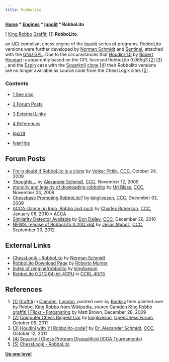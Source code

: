 ```yaml
---
title: RobboLito
---
```

**[Home](Home "Home") \* [Engines](Engines "Engines") \* [Ippolit](Ippolit "Ippolit") \* RobboLito**



[ [King Robbo](https://en.wikipedia.org/wiki/King_Robbo) [Graffiti](Category:Graffiti "Category:Graffiti") <a id="cite-note-1" href="#cite-ref-1">[1]</a>
**RobboLito**,  

an [UCI](UCI "UCI") compliant chess engine of the [Ippolit](Ippolit "Ippolit") series of programs. RobboLito versions were further developed by [Norman Schmidt](Norman_Schmidt "Norman Schmidt") and [Sentinel](Milos_Stanisavljevic "Milos Stanisavljevic"), attached with the [GNU GPL](Free_Software_Foundation#GPL "Free Software Foundation"). Due to the circumstances that [Houdini 1.0](Houdini "Houdini") by [Robert Houdart](Robert_Houdart "Robert Houdart") is apparently based on the GPL licensed RobboLito 0.085g3 <a id="cite-note-2" href="#cite-ref-2">[2]</a> <a id="cite-note-3" href="#cite-ref-3">[3]</a> , and the [Espin](index.php?title=Johandry_Gonzalez_Espin&action=edit&redlink=1 "Johandry Gonzalez Espin (page does not exist)") case with the [SquarknII](index.php?title=SquarknII&action=edit&redlink=1 "SquarknII (page does not exist)") [clone](Category:Clone "Category:Clone") <a id="cite-note-4" href="#cite-ref-4">[4]</a> their Robbolito versions are no longer available as source code from the ChessLogik sites <a id="cite-note-5" href="#cite-ref-5">[5]</a> . 



### Contents


* [1 See also](#see-also)
* [2 Forum Posts](#forum-posts)
* [3 External Links](#external-links)
* [4 References](#references)






* [Igorrit](Igorrit "Igorrit")
* [IvanHoe](IvanHoe "IvanHoe")


## Forum Posts


* [I'm in doubt if RobboLito is a clone](http://www.talkchess.com/forum/viewtopic.php?t=30296) by [Volker Pittlik](index.php?title=Volker_Pittlik&action=edit&redlink=1 "Volker Pittlik (page does not exist)"), [CCC](CCC "CCC"), October 24, 2009
* [Thoughts...](http://www.talkchess.com/forum/viewtopic.php?t=30583) by [Alexander Schmidt](index.php?title=Alexander_Schmidt&action=edit&redlink=1 "Alexander Schmidt (page does not exist)"), [CCC](CCC "CCC"), November 12, 2009
* [morality and legality of dowloading robbolito](http://www.talkchess.com/forum/viewtopic.php?t=30772) by [Uri Blass](Uri_Blass "Uri Blass"), [CCC](CCC "CCC"), November 24, 2009
* [Chessbase Promoting RobboLito?](http://www.talkchess.com/forum/viewtopic.php?t=30906) by [kingliveson](Franklin_Titus "Franklin Titus"), [CCC](CCC "CCC"), December 02, 2009
* [ACCA stance on Ippo, Robbo and such](http://www.talkchess.com/forum/viewtopic.php?t=31506) by [Charles Roberson](Charles_Roberson "Charles Roberson"), [CCC](CCC "CCC"), January 06, 2010 » [ACCA](ACCA "ACCA")
* [Similarity Detector Available](http://www.talkchess.com/forum/viewtopic.php?t=37308) by [Don Dailey](Don_Dailey "Don Dailey"), [CCC](CCC "CCC"), December 26, 2010
* [NEWS: release of RobboLito 0.20Q x64](http://www.talkchess.com/forum/viewtopic.php?t=45399) by [Jesús Muñoz](index.php?title=Jes%C3%BAs_Mu%C3%B1oz&action=edit&redlink=1 "Jesús Muñoz (page does not exist)"), [CCC](CCC "CCC"), September 30, 2012


## External Links


* [ChessLogik - RobboLito](http://users.telenet.be/chesslogik//robbolito.htm) by [Norman Schmidt](Norman_Schmidt "Norman Schmidt")
* [RobboLito Download Page](https://digilander.libero.it/taioscacchi/programmi/robbolito-p.html) by [Roberto Munter](Roberto_Munter "Roberto Munter")
* [Index of /engine/robbolito](http://chess.cygnitec.com/engine/robbolito/) by [kingliveson](Franklin_Titus "Franklin Titus")
* [RobboLito 0.21Q 64-bit 4CPU](https://ccrl.chessdom.com/ccrl/4040/cgi/engine_details.cgi?match_length=30&each_game=1&print=Details&each_game=1&eng=RobboLito%200.21Q%2064-bit%204CPU#RobboLito_0_21Q_64-bit_4CPU) in [CCRL 40/15](CCRL "CCRL")


## References


1. <a id="cite-ref-1" href="#cite-note-1">[1]</a> [Graffiti](Category:Graffiti "Category:Graffiti") in [Camden](https://en.wikipedia.org/wiki/London_Borough_of_Camden), [London](https://en.wikipedia.org/wiki/London), painted over by [Banksy](index.php?title=Category:Banksy&action=edit&redlink=1 "Category:Banksy (page does not exist)") then painted over by Robbo, [King Robbo from Wikipedia](https://en.wikipedia.org/wiki/King_Robbo), source [Camden King Robbo graffiti | Flickr - Fotosharing](http://www.flickr.com/photos/londonmatt/4222541880/) by Matt Brown, December 28, 2009
2. <a id="cite-ref-2" href="#cite-note-2">[2]</a> [Computer Chess Biggest Liar](http://www.open-chess.org/viewtopic.php?f=3&t=1647) by [kingliveson](Franklin_Titus "Franklin Titus"), [OpenChess Forum](Computer_Chess_Forums "Computer Chess Forums"), October 09, 2011
3. <a id="cite-ref-3" href="#cite-note-3">[3]</a> [Houdini with 1:1 Robbolito-code?](http://www.talkchess.com/forum/viewtopic.php?t=40728) by [Dr. Alexander Schmidt](index.php?title=Dr._Alexander_Schmidt&action=edit&redlink=1 "Dr. Alexander Schmidt (page does not exist)"), [CCC](CCC "CCC"), October 12, 2011
4. <a id="cite-ref-4" href="#cite-note-4">[4]</a> [SquarknII Chess Program Disqualified (ICGA Tournaments)](https://www.game-ai-forum.org/icga-tournaments/news_item.php?id=57)
5. <a id="cite-ref-5" href="#cite-note-5">[5]</a> [ChessLogik - RobboLito](http://users.telenet.be/chesslogik//robbolito.htm)

**[Up one level](Ippolit "Ippolit")**







 
